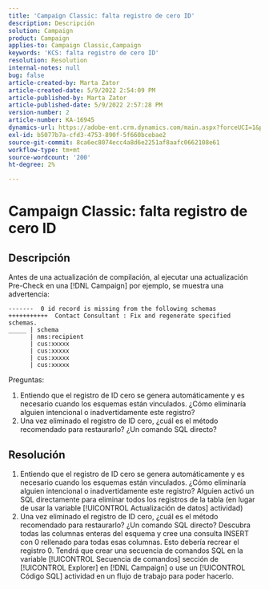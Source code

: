 ```yaml
---
title: 'Campaign Classic: falta registro de cero ID'
description: Descripción
solution: Campaign
product: Campaign
applies-to: Campaign Classic,Campaign
keywords: 'KCS: falta registro de cero ID'
resolution: Resolution
internal-notes: null
bug: false
article-created-by: Marta Zator
article-created-date: 5/9/2022 2:54:09 PM
article-published-by: Marta Zator
article-published-date: 5/9/2022 2:57:28 PM
version-number: 2
article-number: KA-16945
dynamics-url: https://adobe-ent.crm.dynamics.com/main.aspx?forceUCI=1&pagetype=entityrecord&etn=knowledgearticle&id=7692b4e0-a7cf-ec11-a7b5-0022480a8e40
exl-id: b5077b7a-cfd3-4753-890f-5f660bcebae2
source-git-commit: 8ca6ec8074ecc4a8d6e2251af8aafc0662108e61
workflow-type: tm+mt
source-wordcount: '200'
ht-degree: 2%

---
```


# Campaign Classic: falta registro de cero ID

## Descripción

Antes de una actualización de compilación, al ejecutar una actualización Pre-Check en una [!DNL Campaign] por ejemplo, se muestra una advertencia:

```
-------  0 id record is missing from the following schemas
+++++++++++  Contact Consultant : Fix and regenerate specified schemas.
_____ | schema                  
      | nms:recipient           
      | cus:xxxxx     
      | cus:xxxxx        
      | cus:xxxxx       
      | cus:xxxxx            
```

Preguntas:

1. Entiendo que el registro de ID cero se genera automáticamente y es necesario cuando los esquemas están vinculados. ¿Cómo eliminaría alguien intencional o inadvertidamente este registro?
1. Una vez eliminado el registro de ID cero, ¿cuál es el método recomendado para restaurarlo? ¿Un comando SQL directo?

## Resolución

1. Entiendo que el registro de ID cero se genera automáticamente y es necesario cuando los esquemas están vinculados. ¿Cómo eliminaría alguien intencional o inadvertidamente este registro? Alguien activó un SQL directamente para eliminar todos los registros de la tabla (en lugar de usar la variable [!UICONTROL Actualización de datos] actividad)
1. Una vez eliminado el registro de ID cero, ¿cuál es el método recomendado para restaurarlo? ¿Un comando SQL directo? Descubra todas las columnas enteras del esquema y cree una consulta INSERT con 0 rellenado para todas esas columnas. Esto debería recrear el registro 0. Tendrá que crear una secuencia de comandos SQL en la variable [!UICONTROL Secuencia de comandos] sección de [!UICONTROL Explorer] en [!DNL Campaign] o use un [!UICONTROL Código SQL] actividad en un flujo de trabajo para poder hacerlo.
